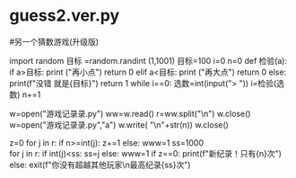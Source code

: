 # guess2.ver.py
#另一个猜数游戏(升级版)

import random
目标 =random.randint (1,1001)
目标=100
i=0
n=0
def 检验(a):
    if a>目标:
        print ("再小点")
        return 0
    elif a<目标:
        print ("再大点")
        return 0
    else:
        print(f"没错 就是{目标}")
        return 1
while i==0:
    选数=int(input("> "))
    i=检验(选数)
    n+=1

w=open("游戏记录录.py")
ww=w.read()
r=ww.split("\n") 
w.close()   
w=open("游戏记录录.py","a")
w.write( "\n"+str(n))
w.close()

z=0
for j in r:
    if n>=int(j):
        z+=1
    else:
        www=1
ss=1000           
for j in r:
     if int(j)<ss:
         ss=j
     else:
         www=1
if z==0:
    print(f"新纪录！只有{n}次")
else:
    exit(f"你没有超越其他玩家\n最高纪录{ss}次")
    
